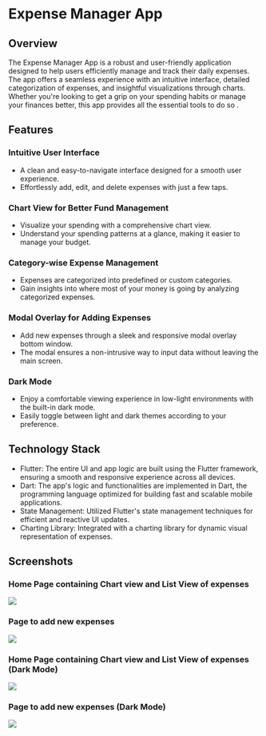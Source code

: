 # Expense Manager App
## Overview
The Expense Manager App is a robust and user-friendly application designed to help users efficiently manage and track their daily expenses. The app offers a seamless experience with an intuitive interface, detailed categorization of expenses, and insightful visualizations through charts. Whether you're looking to get a grip on your spending habits or manage your finances better, this app provides all the essential tools to do so .

## Features
### Intuitive User Interface
- A clean and easy-to-navigate interface designed for a smooth user experience.
- Effortlessly add, edit, and delete expenses with just a few taps.
### Chart View for Better Fund Management
- Visualize your spending with a comprehensive chart view.
- Understand your spending patterns at a glance, making it easier to manage your budget.
### Category-wise Expense Management
- Expenses are categorized into predefined or custom categories.
- Gain insights into where most of your money is going by analyzing categorized expenses.
### Modal Overlay for Adding Expenses
- Add new expenses through a sleek and responsive modal overlay bottom window.
- The modal ensures a non-intrusive way to input data without leaving the main screen.
### Dark Mode
- Enjoy a comfortable viewing experience in low-light environments with the built-in dark mode.
- Easily toggle between light and dark themes according to your preference.
## Technology Stack
- Flutter: The entire UI and app logic are built using the Flutter framework, ensuring a smooth and responsive experience across all devices.
- Dart: The app's logic and functionalities are implemented in Dart, the programming language optimized for building fast and scalable mobile applications.
- State Management: Utilized Flutter's state management techniques for efficient and reactive UI updates.
- Charting Library: Integrated with a charting library for dynamic visual representation of expenses.

## Screenshots
### Home Page containing Chart view and List View of expenses
![](https://github.com/user-attachments/assets/d77e353f-5c14-4fbc-9e9c-64efb5652475)
### Page to add new expenses
![](https://github.com/user-attachments/assets/2ed8a476-df56-42f2-9dfa-6a23b32d0380)
### Home Page containing Chart view and List View of expenses (Dark Mode)
![](https://github.com/user-attachments/assets/293da4e1-9e37-4a89-bcd2-d8d5701d8dd8)
### Page to add new expenses (Dark Mode)
![](https://github.com/user-attachments/assets/e4047bd0-d252-4824-ba99-be305a31f66d)



